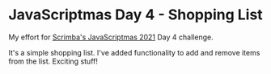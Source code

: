 # JavaScriptmas Day 4 - Shopping List

My effort for [Scrimba's JavaScriptmas 2021](https://scrimba.com/learn/javascriptmas2021) Day 4 challenge.

It's a simple shopping list. I've added functionality to add and remove items from the list. Exciting stuff!
